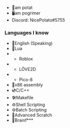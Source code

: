 - 🥔am potat
- 🖥am pogrimer
- Discord: NicePotato#5755
### Languages I know
- 🎤English (Speaking)
- 💠Lua
- - Roblox
- - LÖVE2D
- - Pico-8
- 💾x86 assembly
- 💿C/C++
- 🛠Makefile
- ⚙️Shell Scripting
- ⚙️Batch Scripting
- 📒Advanced Scratch
- 🤬Brainf***
